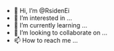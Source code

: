 - 👋 Hi, I’m @RsidenEi
- 👀 I’m interested in ...
- 🌱 I’m currently learning ...
- 💞️ I’m looking to collaborate on ...
- 📫 How to reach me ...

<!---
RsidenEi/RsidenEi is a ✨ special ✨ repository because its `README.md` (this file) appears on your GitHub profile.
You can click the Preview link to take a look at your changes.
--->
